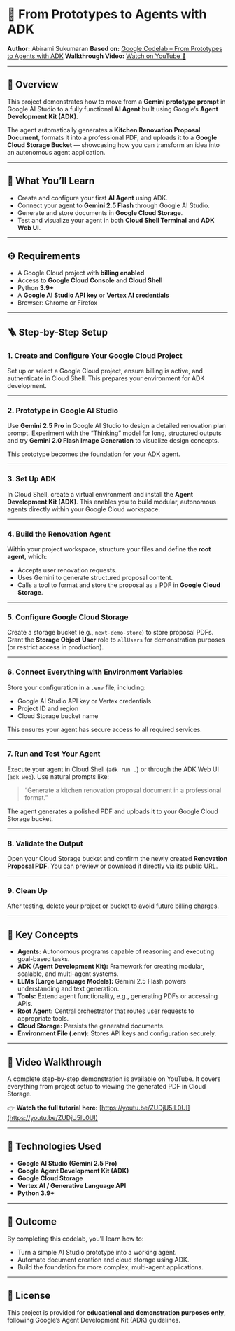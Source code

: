 # 🧠 From Prototypes to Agents with ADK

**Author:** Abirami Sukumaran
**Based on:** [Google Codelab – From Prototypes to Agents with ADK](https://codelabs.developers.google.com/your-first-agent-with-adk#0)
**Walkthrough Video:** [Watch on YouTube 🎥](https://youtu.be/ZUDjU5IL0UI)

---

## 📘 Overview

This project demonstrates how to move from a **Gemini prototype prompt** in Google AI Studio to a fully functional **AI Agent** built using Google’s **Agent Development Kit (ADK)**.

The agent automatically generates a **Kitchen Renovation Proposal Document**, formats it into a professional PDF, and uploads it to a **Google Cloud Storage Bucket** — showcasing how you can transform an idea into an autonomous agent application.

---

## 🧩 What You’ll Learn

* Create and configure your first **AI Agent** using ADK.
* Connect your agent to **Gemini 2.5 Flash** through Google AI Studio.
* Generate and store documents in **Google Cloud Storage**.
* Test and visualize your agent in both **Cloud Shell Terminal** and **ADK Web UI**.

---

## ⚙️ Requirements

* A Google Cloud project with **billing enabled**
* Access to **Google Cloud Console** and **Cloud Shell**
* Python **3.9+**
* A **Google AI Studio API key** or **Vertex AI credentials**
* Browser: Chrome or Firefox

---

## 🪜 Step-by-Step Setup

### **1. Create and Configure Your Google Cloud Project**

Set up or select a Google Cloud project, ensure billing is active, and authenticate in Cloud Shell.
This prepares your environment for ADK development.

---

### **2. Prototype in Google AI Studio**

Use **Gemini 2.5 Pro** in Google AI Studio to design a detailed renovation plan prompt.
Experiment with the “Thinking” model for long, structured outputs and try **Gemini 2.0 Flash Image Generation** to visualize design concepts.

This prototype becomes the foundation for your ADK agent.

---

### **3. Set Up ADK**

In Cloud Shell, create a virtual environment and install the **Agent Development Kit (ADK)**.
This enables you to build modular, autonomous agents directly within your Google Cloud workspace.

---

### **4. Build the Renovation Agent**

Within your project workspace, structure your files and define the **root agent**, which:

* Accepts user renovation requests.
* Uses Gemini to generate structured proposal content.
* Calls a tool to format and store the proposal as a PDF in **Google Cloud Storage**.

---

### **5. Configure Google Cloud Storage**

Create a storage bucket (e.g., `next-demo-store`) to store proposal PDFs.
Grant the **Storage Object User** role to `allUsers` for demonstration purposes (or restrict access in production).

---

### **6. Connect Everything with Environment Variables**

Store your configuration in a `.env` file, including:

* Google AI Studio API key or Vertex credentials
* Project ID and region
* Cloud Storage bucket name

This ensures your agent has secure access to all required services.

---

### **7. Run and Test Your Agent**

Execute your agent in Cloud Shell (`adk run .`) or through the ADK Web UI (`adk web`).
Use natural prompts like:

> “Generate a kitchen renovation proposal document in a professional format.”

The agent generates a polished PDF and uploads it to your Google Cloud Storage bucket.

---

### **8. Validate the Output**

Open your Cloud Storage bucket and confirm the newly created **Renovation Proposal PDF**.
You can preview or download it directly via its public URL.

---

### **9. Clean Up**

After testing, delete your project or bucket to avoid future billing charges.

---

## 🧠 Key Concepts

* **Agents:** Autonomous programs capable of reasoning and executing goal-based tasks.
* **ADK (Agent Development Kit):** Framework for creating modular, scalable, and multi-agent systems.
* **LLMs (Large Language Models):** Gemini 2.5 Flash powers understanding and text generation.
* **Tools:** Extend agent functionality, e.g., generating PDFs or accessing APIs.
* **Root Agent:** Central orchestrator that routes user requests to appropriate tools.
* **Cloud Storage:** Persists the generated documents.
* **Environment File (.env):** Stores API keys and configuration securely.

---

## 🎥 Video Walkthrough

A complete step-by-step demonstration is available on YouTube.
It covers everything from project setup to viewing the generated PDF in Cloud Storage.

👉 **Watch the full tutorial here:** [https://youtu.be/ZUDjU5IL0UI](https://youtu.be/ZUDjU5IL0UI)

---

## 🧰 Technologies Used

* **Google AI Studio (Gemini 2.5 Pro)**
* **Google Agent Development Kit (ADK)**
* **Google Cloud Storage**
* **Vertex AI / Generative Language API**
* **Python 3.9+**

---

## 🏁 Outcome

By completing this codelab, you’ll learn how to:

* Turn a simple AI Studio prototype into a working agent.
* Automate document creation and cloud storage using ADK.
* Build the foundation for more complex, multi-agent applications.

---

## 📄 License

This project is provided for **educational and demonstration purposes only**, following Google’s Agent Development Kit (ADK) guidelines.
